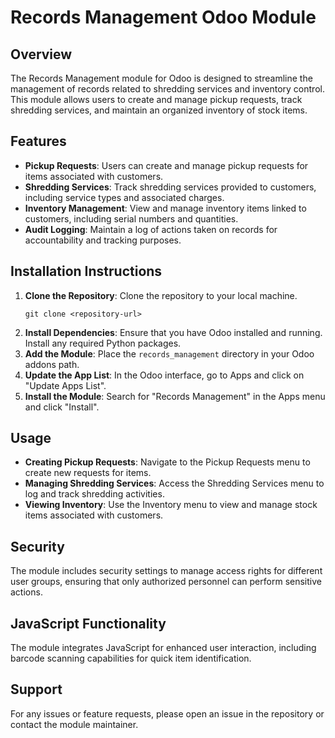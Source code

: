# Records Management Odoo Module

## Overview
The Records Management module for Odoo is designed to streamline the management of records related to shredding services and inventory control. This module allows users to create and manage pickup requests, track shredding services, and maintain an organized inventory of stock items.

## Features
- **Pickup Requests**: Users can create and manage pickup requests for items associated with customers.
- **Shredding Services**: Track shredding services provided to customers, including service types and associated charges.
- **Inventory Management**: View and manage inventory items linked to customers, including serial numbers and quantities.
- **Audit Logging**: Maintain a log of actions taken on records for accountability and tracking purposes.

## Installation Instructions
1. **Clone the Repository**: Clone the repository to your local machine.
   ```
   git clone <repository-url>
   ```
2. **Install Dependencies**: Ensure that you have Odoo installed and running. Install any required Python packages.
3. **Add the Module**: Place the `records_management` directory in your Odoo addons path.
4. **Update the App List**: In the Odoo interface, go to Apps and click on "Update Apps List".
5. **Install the Module**: Search for "Records Management" in the Apps menu and click "Install".

## Usage
- **Creating Pickup Requests**: Navigate to the Pickup Requests menu to create new requests for items.
- **Managing Shredding Services**: Access the Shredding Services menu to log and track shredding activities.
- **Viewing Inventory**: Use the Inventory menu to view and manage stock items associated with customers.

## Security
The module includes security settings to manage access rights for different user groups, ensuring that only authorized personnel can perform sensitive actions.

## JavaScript Functionality
The module integrates JavaScript for enhanced user interaction, including barcode scanning capabilities for quick item identification.

## Support
For any issues or feature requests, please open an issue in the repository or contact the module maintainer.